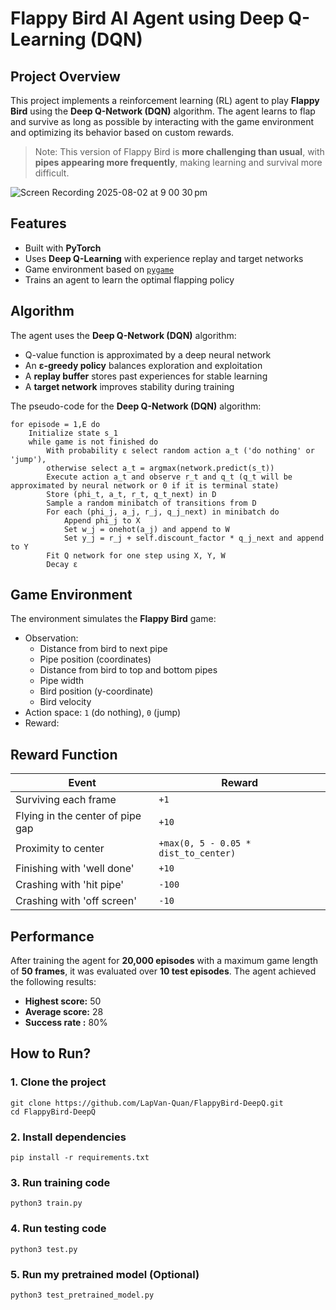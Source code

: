 # Flappy Bird AI Agent using Deep Q-Learning (DQN)
## Project Overview
This project implements a reinforcement learning (RL) agent to play **Flappy Bird** using the **Deep Q-Network (DQN)** algorithm. The agent learns to flap and survive as long as possible by interacting with the game environment and optimizing its behavior based on custom rewards.

> Note: This version of Flappy Bird is **more challenging than usual**, with **pipes appearing more frequently**, making learning and survival more difficult.

![Screen Recording 2025-08-02 at 9 00 30 pm](https://github.com/user-attachments/assets/c7b91abc-8a35-4228-b493-65ed87653631)


## Features

- Built with **PyTorch**
- Uses **Deep Q-Learning** with experience replay and target networks
- Game environment based on [`pygame`](https://www.pygame.org/)
- Trains an agent to learn the optimal flapping policy

## Algorithm

The agent uses the **Deep Q-Network (DQN)** algorithm:
- Q-value function is approximated by a deep neural network
- An **ε-greedy policy** balances exploration and exploitation
- A **replay buffer** stores past experiences for stable learning
- A **target network** improves stability during training

The pseudo-code for the **Deep Q-Network (DQN)** algorithm:
```
for episode = 1,E do
    Initialize state s_1
    while game is not finished do
        With probability ε select random action a_t ('do nothing' or 'jump'), 
        otherwise select a_t = argmax(network.predict(s_t))
        Execute action a_t and observe r_t and q_t (q_t will be approximated by neural network or 0 if it is terminal state)
        Store (phi_t, a_t, r_t, q_t_next) in D
        Sample a random minibatch of transitions from D
        For each (phi_j, a_j, r_j, q_j_next) in minibatch do
            Append phi_j to X
            Set w_j = onehot(a_j) and append to W
            Set y_j = r_j + self.discount_factor * q_j_next and append to Y
        Fit Q network for one step using X, Y, W
        Decay ε
```

## Game Environment

The environment simulates the **Flappy Bird** game:
- Observation:
  - Distance from bird to next pipe
  - Pipe position (coordinates)
  - Distance from bird to top and bottom pipes
  - Pipe width
  - Bird position (y-coordinate)
  - Bird velocity
- Action space: `1` (do nothing), `0` (jump)
- Reward:
## Reward Function
| Event                              | Reward                                 |
|-----------------------------------|----------------------------------------|
| Surviving each frame              | `+1`                                   |
| Flying in the center of pipe gap  | `+10`                                  |
| Proximity to center               | `+max(0, 5 - 0.05 * dist_to_center)`   |
| Finishing with 'well done'        | `+10`                                  |
| Crashing with 'hit pipe'          | `-100`                                 |
| Crashing with 'off screen'        | `-10`                                  |

## Performance

After training the agent for **20,000 episodes** with a maximum game length of **50 frames**, it was evaluated over **10 test episodes**. The agent achieved the following results:

- **Highest score:** 50
- **Average score:** 28
- **Success rate :** 80%


## How to Run?
### 1. Clone the project
```
git clone https://github.com/LapVan-Quan/FlappyBird-DeepQ.git
cd FlappyBird-DeepQ
```
### 2. Install dependencies
```
pip install -r requirements.txt
```
### 3. Run training code
```
python3 train.py
```
### 4. Run testing code
```
python3 test.py
```
### 5. Run my pretrained model (Optional)
```
python3 test_pretrained_model.py
```
